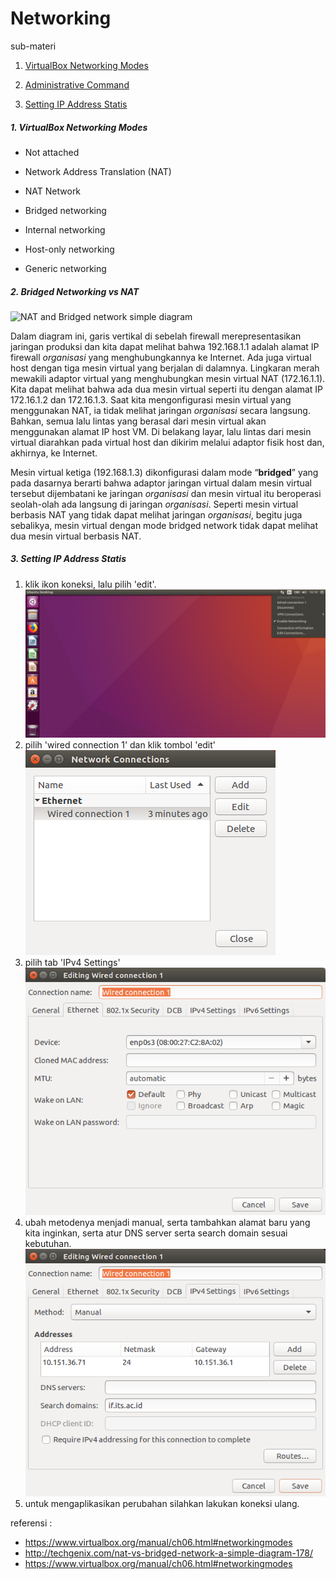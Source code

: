
# Networking

sub-materi

1.  [VirtualBox Networking Modes](#1-VirtualBox-Networking-Modes)

2.  [Administrative Command](#2-Bridged-Networking-vs-NAT)

3.  [Setting IP Address Statis](#3-Setting-IP-Address-Statis)

  

##### 1. VirtualBox Networking Modes

- Not attached

- Network Address Translation (NAT)

- NAT Network

- Bridged networking

- Internal networking

- Host-only networking

- Generic networking

  

##### 2. Bridged Networking vs NAT

![NAT and Bridged network simple diagram](http://www.virtualizationadmin.com/lowe/wp-content/blogs/60/files/2011/11/image2.png)

Dalam diagram ini, garis vertikal di sebelah firewall merepresentasikan jaringan produksi dan kita dapat melihat bahwa 192.168.1.1 adalah alamat IP firewall _organisasi_ yang menghubungkannya ke Internet. Ada juga virtual host dengan tiga mesin virtual yang berjalan di dalamnya. Lingkaran merah mewakili adaptor virtual yang menghubungkan mesin virtual NAT (172.16.1.1). Kita dapat melihat bahwa ada dua mesin virtual seperti itu dengan alamat IP 172.16.1.2 dan 172.16.1.3. Saat kita mengonfigurasi mesin virtual yang menggunakan NAT, ia tidak melihat jaringan _organisasi_ secara langsung. Bahkan, semua lalu lintas yang berasal dari mesin virtual akan menggunakan alamat IP host VM. Di belakang layar, lalu lintas dari mesin virtual diarahkan pada virtual host dan dikirim melalui adaptor fisik host dan, akhirnya, ke Internet.

  

Mesin virtual ketiga (192.168.1.3) dikonfigurasi dalam mode “**bridged**” yang pada dasarnya berarti bahwa adaptor jaringan virtual dalam mesin virtual tersebut dijembatani ke jaringan _organisasi_ dan mesin virtual itu beroperasi seolah-olah ada langsung di jaringan _organisasi_. Seperti mesin virtual berbasis NAT yang tidak dapat melihat jaringan _organisasi_, begitu juga sebalikya, mesin virtual dengan mode bridged network tidak dapat melihat dua mesin virtual berbasis NAT.

  

##### 3. Setting IP Address Statis
1. klik ikon koneksi, lalu pilih 'edit'.
![](img/1.png)
2. pilih 'wired connection 1' dan klik tombol 'edit'
![](img/2.png)
3. pilih tab 'IPv4 Settings'
![](img/3.png)
4. ubah metodenya menjadi manual, serta tambahkan alamat baru yang kita inginkan, serta atur DNS server serta search domain sesuai kebutuhan.
![](img/4.png)
5. untuk mengaplikasikan perubahan silahkan lakukan koneksi ulang.


referensi :
- https://www.virtualbox.org/manual/ch06.html#networkingmodes
- http://techgenix.com/nat-vs-bridged-network-a-simple-diagram-178/
- https://www.virtualbox.org/manual/ch06.html#networkingmodes
